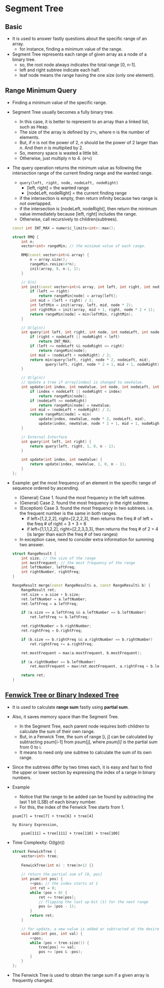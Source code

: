 # Segment Tree

## Basic

- It is used to answer fastly questions about the specific range of an array.
	- for instance, finding a minimum value of the range.
- Segment Tree represents each range of given array as a node of a binary tree.
	- so, the root node always indicates the total range [0, n-1].
	- left and right subtree indicate each half.
	- leaf node means the range having the one size (only one element).


## Range Minimum Query

- Finding a minimum value of the specific range.
- Segment Tree usually becomes a fully binary tree.
	- In this case, it is better to represent to an array than a linked list, such as Heap.
	- The size of the array is defined by `2*n`, where n is the number of elements.
	- But, if _n_ is not the power of 2, _n_ should be the power of 2 larger than _n_. And then _n_ is multiplied by 2.
	- So, memory space is wasted a little bit.
	- Otherwise, just multiply n to 4. (`4*n`)
- The query operation returns the minimum value as following the intersection range of the current finding range and the wanted range.
	- `query(left, right, node, nodeLeft, nodeRight)`
		- [left, right] = the wanted range
		- [nodeLeft, nodeRight] = the current finding range
	- if the intersection is empty, then return infinity because two range is not overlapped.
	- if the intersection is [nodeLeft, nodeRight], then return the minimum value immediately because [left, right] includes the range.
	- Otherwise, call recursively to children(subtrees).

	``` c++
	const int INT_MAX = numeric_limits<int>::max();

	struct RMQ {
		int n;
		vector<int> rangeMin; // the minimum value of each range.

		RMQ(const vector<int>& array) {
			n = array.size();
			rangeMin.resize(4*n);
			init(array, 0, n-1, 1);
		}

		// O(n)
		int init(const vector<int>& array, int left, int right, int node) {
			if (left == right)
				return rangeMin[node] = array[left];
			int mid = (left + right) / 2;
			int leftMin = init(array, left, mid, node * 2);
			int rightMin = init(array, mid + 1, right, node * 2 + 1);
			return rangeMin[node] = min(leftMin, rightMin);
		}

		// O(lg(n))
		int query(int left, int right, int node, int nodeLeft, int nodeRight) {
			if (right < nodeLeft || nodeRight < left)
				return INT_MAX;
			if (left <= nodeLeft && nodeRight <= right)
				return rangeMin[node];
			int mid = (nodeLeft + nodeRight) / 2;
			return min(query(left, right, node * 2, nodeLeft, mid),
				   query(left, right, node * 2 + 1, mid + 1, nodeRight));
		}

		// O(lg(n))
		// Update a tree if array[index] is changed to newValue.
		int update(int index, int newValue, int node, int nodeLeft, int nodeRight) {
			if (index < nodeLeft || nodeRight < index)
				return rangeMin[node];
			if (nodeLeft == nodeRight)
				return rangeMin[node] = newValue;
			int mid = (nodeLeft + nodeRight) / 2;
			return rangeMin[node] = min(
				update(index, newValue, node * 2, nodeLeft, mid),
				update(index, newValue, node * 2 + 1, mid + 1, nodeRight));
		}

		// External Interface
		int query(int left, int right) {
			return query(left, right, 1, 0, n - 1);
		}

		int update(int index, int newValue) {
			return update(index, newValue, 1, 0, n - 1);
		}
	};
	```

- Example: get the most frequency of an element in the specific range of sequence ordered by ascending.
	- (General) Case 1. found the most frequency in the left subtree.
	- (General) Case 2. found the most frequency in the right subtree.
	- (Exception) Case 3. found the most frequency in two subtrees. i.e. the frequent number is the same in both ranges.
		- if left=[1,2,2,2], right=[2,2,2,3], then returns the freq # of left + the freq # of right = 3 + 3 = 6
		- if left=[1,1,1,2,2], right=[2,2,3,3,3], then returns the freq # of 2 = 4 (is larger than each the freq # of two ranges)
	- In exception case, need to consider extra information for summing two answer.

	``` c++
	struct RangeResult {
		int size; // the size of the range
		int mostFrequent; // the most frequency of the range
		int leftNumber, leftFreq;
		int rightNumber, rightFreq;
	}

	RangeResult merge(const RangeResult& a, const RangeResult& b) {
		RangeResult ret;
		ret.size = a.size + b.size;
		ret.leftNumber = a.leftNumber;
		ret.leftFreq = a.leftFreq;

		if (a.size == a.leftFreq && a.leftNumber == b.leftNumber)
			ret.leftFreq += b.leftFreq;

		ret.rightNumber = b.rightNumber;
		ret.rightFreq = b.rightFreq;

		if (b.size == b.rightFreq && a.rightNumber == b.rightNumber)
			ret.rightFreq += a.rightFreq;

		ret.mostFrequent = max(a.mostFrequent, b.mostFrequent);

		if (a.rightNumber == b.leftNumber)
			ret.mostFrequent = max(ret.mostFrequent, a.rightFreq + b.leftFreq);

		return ret;
	}
	```


## [Fenwick Tree or Binary Indexed Tree](https://en.wikipedia.org/wiki/Fenwick_tree)

- It is used to calculate **range sum** fastly using **partial sum**.
- Also, it saves memory space than the Segment Tree.
	- In the Segment Tree, each parent node requires both children to calculate the sum of their own range.
	- But, in a Fenwick Tree, the sum of range [i, j] can be calculated by subtracting psum[i-1] from psum[j], where _psum[i]_ is the partial sum from 0 to i.
	- It means to need only one subtree to calculate the sum of its own range.
- Since the subtrees differ by two times each, it is easy and fast to find the upper or lower section by expressing the index of a range in binary numbers.
- Example
	- Notice that the range to be added can be found by subtracting the last 1 bit (LSB) of each binary number.
	- For this, the index of the Fenwick Tree starts from 1.

	``` text
	psum[7] = tree[7] + tree[6] + tree[4]

	by Binary Expression,

		psum[111] = tree[111] + tree[110] + tree[100]
	```

- Time Complexity: O(lg(n))

	``` c++
	struct FenwickTree {
		vector<int> tree;
		
		FenwickTree(int n) : tree(n+1) {}
		
		// return the partial sum of [0, pos]
		int psum(int pos) {
			++pos; // the index starts at 1
			int ret = 0;
			while (pos > 0) {
				ret += tree[pos];
				// flipping the last up-bit (1) for the next range
				pos &= (pos - 1);
			}
			return ret;
		}

		// for update, a new value is added or subtracted at the desired position
		void add(int pos, int val) {
			++pos;
			while (pos < tree.size()) {
				tree[pos] += val;
				pos += (pos & -pos);
			}
		}
	};
	```

- The Fenwick Tree is used to obtain the range sum if a given array is frequently changed.

